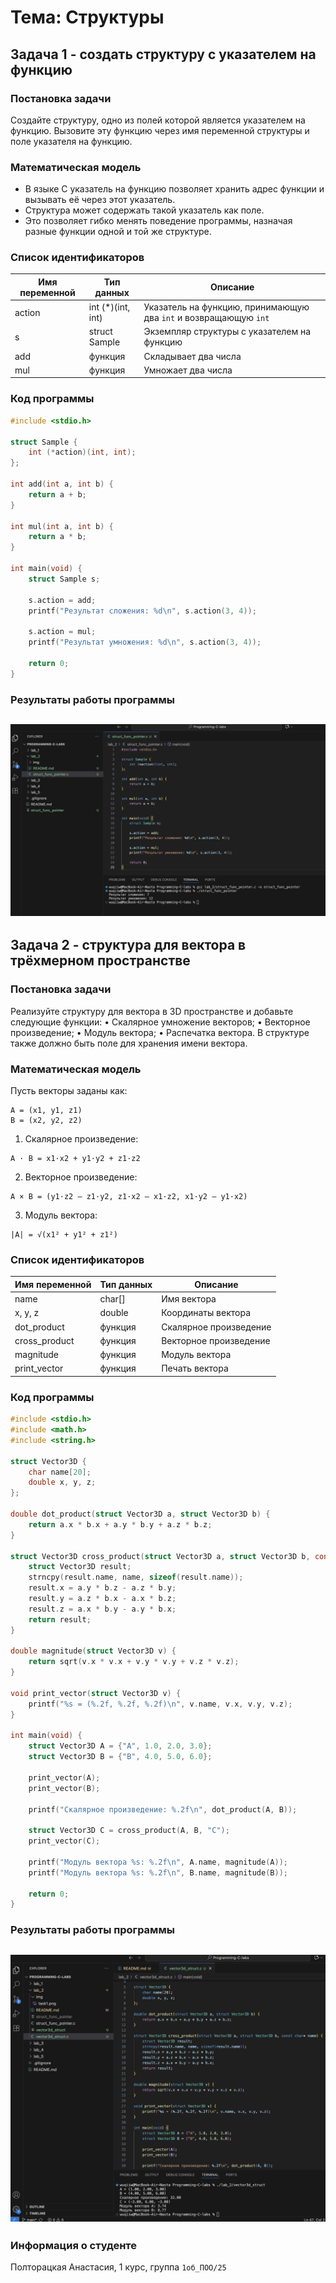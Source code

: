 # Тема: Структуры
## Задача 1 - создать структуру с указателем на функцию

### Постановка задачи
Создайте структуру, одно из полей которой является указателем на функцию. Вызовите эту функцию через имя переменной структуры и поле указателя на функцию.

### Математическая модель
- В языке C указатель на функцию позволяет хранить адрес функции и вызывать её через этот указатель.  
- Структура может содержать такой указатель как поле.  
- Это позволяет гибко менять поведение программы, назначая разные функции одной и той же структуре.  

### Список идентификаторов  

| Имя переменной | Тип данных        | Описание |
|----------------|-------------------|----------|
| action         | int (*)(int, int) | Указатель на функцию, принимающую два `int` и возвращающую `int` |
| s              | struct Sample     | Экземпляр структуры с указателем на функцию |
| add            | функция           | Складывает два числа |
| mul            | функция           | Умножает два числа |

### Код программы  
```c
#include <stdio.h>

struct Sample {
    int (*action)(int, int);  
};

int add(int a, int b) {
    return a + b;
}

int mul(int a, int b) {
    return a * b;
}

int main(void) {
    struct Sample s;

    s.action = add;
    printf("Результат сложения: %d\n", s.action(3, 4));

    s.action = mul;
    printf("Результат умножения: %d\n", s.action(3, 4));

    return 0;
}
```
### Результаты работы программы
![result 1](./img/task1.png) 
---

## Задача 2 - структура для вектора в трёхмерном пространстве

### Постановка задачи
Реализуйте структуру для вектора в 3D пространстве и добавьте следующие функции:
• Скалярное умножение векторов;
• Векторное произведение;
• Модуль вектора;
• Распечатка вектора.
В структуре также должно быть поле для хранения имени вектора.

### Математическая модель
Пусть векторы заданы как:  
```
A = (x1, y1, z1)  
B = (x2, y2, z2)
```  

1. Скалярное произведение: 
```
A · B = x1·x2 + y1·y2 + z1·z2
```  

2. Векторное произведение: 
```
A × B = (y1·z2 – z1·y2, z1·x2 – x1·z2, x1·y2 – y1·x2)
```  

3. Модуль вектора: 
```
|A| = √(x1² + y1² + z1²)
```  

### Список идентификаторов  

| Имя переменной | Тип данных       | Описание |
|----------------|------------------|----------|
| name           | char[]           | Имя вектора |
| x, y, z        | double           | Координаты вектора |
| dot_product    | функция          | Скалярное произведение |
| cross_product  | функция          | Векторное произведение |
| magnitude      | функция          | Модуль вектора |
| print_vector   | функция          | Печать вектора |

### Код программы  

```c
#include <stdio.h>
#include <math.h>
#include <string.h>

struct Vector3D {
    char name[20];
    double x, y, z;
};

double dot_product(struct Vector3D a, struct Vector3D b) {
    return a.x * b.x + a.y * b.y + a.z * b.z;
}

struct Vector3D cross_product(struct Vector3D a, struct Vector3D b, const char* name) {
    struct Vector3D result;
    strncpy(result.name, name, sizeof(result.name));
    result.x = a.y * b.z - a.z * b.y;
    result.y = a.z * b.x - a.x * b.z;
    result.z = a.x * b.y - a.y * b.x;
    return result;
}

double magnitude(struct Vector3D v) {
    return sqrt(v.x * v.x + v.y * v.y + v.z * v.z);
}

void print_vector(struct Vector3D v) {
    printf("%s = (%.2f, %.2f, %.2f)\n", v.name, v.x, v.y, v.z);
}

int main(void) {
    struct Vector3D A = {"A", 1.0, 2.0, 3.0};
    struct Vector3D B = {"B", 4.0, 5.0, 6.0};

    print_vector(A);
    print_vector(B);

    printf("Скалярное произведение: %.2f\n", dot_product(A, B));

    struct Vector3D C = cross_product(A, B, "C");
    print_vector(C);

    printf("Модуль вектора %s: %.2f\n", A.name, magnitude(A));
    printf("Модуль вектора %s: %.2f\n", B.name, magnitude(B));

    return 0;
}
```

### Результаты работы программы  
![result 2](./img/task2.png) 
---

### Информация о студенте  
Полторацкая Анастасия, 1 курс, группа `1об_ПОО/25`
